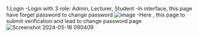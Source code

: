 1.Login
-Login with 3 role: Admin, Lecturer, Student
-In interface, this page have forget password to change password
![image](https://github.com/huyngvan395/EducationalSystem/assets/161428088/1486d9a5-08ac-4c31-b05c-b76da7d8dc69)
-Here , this page to submit verification and lead to change password page
![Screenshot 2024-05-16 090409](https://github.com/huyngvan395/EducationalSystem/assets/161428088/020bfd7a-f5e0-433b-89c4-8de678d46e61)

